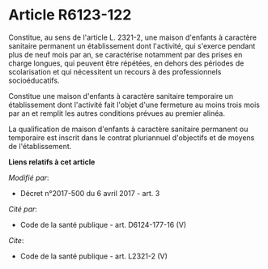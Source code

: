 # Article R6123-122

Constitue, au sens de l'article L. 2321-2, une maison d'enfants à caractère sanitaire permanent un établissement dont
l'activité, qui s'exerce pendant plus de neuf mois par an, se caractérise notamment par des prises en charge longues, qui
peuvent être répétées, en dehors des périodes de scolarisation et qui nécessitent un recours à des professionnels
socioéducatifs. 

Constitue une maison d'enfants à caractère sanitaire temporaire un établissement dont l'activité fait l'objet d'une fermeture
au moins trois mois par an et remplit les autres conditions prévues au premier alinéa. 

La qualification de maison d'enfants à caractère sanitaire permanent ou temporaire est inscrit dans le contrat pluriannuel
d'objectifs et de moyens de l'établissement.

**Liens relatifs à cet article**

_Modifié par_:

  - Décret n°2017-500 du 6 avril 2017 - art. 3

_Cité par_:

  - Code de la santé publique - art. D6124-177-16 (V)

_Cite_:

  - Code de la santé publique - art. L2321-2 (V)
